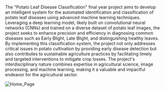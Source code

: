 The "Potato Leaf Disease Classification" final year project aims to develop an intelligent system for the automated identification and classification of potato leaf diseases using advanced machine learning 
techniques. Leveraging a deep learning model, likely built on convolutional neural networks (CNNs) and trained on a diverse dataset of potato leaf images, the project seeks to enhance precision and efficiency in 
diagnosing common diseases such as Early Blight, Late Blight, and distinguishing healthy leaves. By implementing this classification system, the project not only addresses critical issues in potato cultivation by 
providing early disease detection but also contributes to sustainable agriculture practices by facilitating timely and targeted interventions to mitigate crop losses. The project's interdisciplinary nature combines 
expertise in agricultural science, image processing, and machine learning, making it a valuable and impactful endeavor for the agricultural sector.


![Home_Page](https://github.com/the-whitefang/POTATO_LEAF_DISEASE_DETECTION/assets/120459249/fd30ddb9-fd40-43e1-a645-9368254ddb26)
